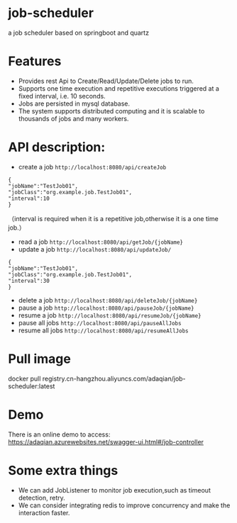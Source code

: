 # job-scheduler
a job scheduler based on springboot and quartz
# Features
* Provides rest Api to Create/Read/Update/Delete jobs to run.
* Supports one time execution and repetitive executions triggered at a fixed interval,
  i.e. 10 seconds.
* Jobs are persisted in mysql database.
* The system supports distributed computing and it is scalable to thousands of jobs and many workers.
# API description:
- create a job
`http://localhost:8080/api/createJob`
```
{
"jobName":"TestJob01",
"jobClass":"org.example.job.TestJob01",
"interval":10
}
```
（interval is required when it is a repetitive job,otherwise it is a one time job.）
- read a job
`http://localhost:8080/api/getJob/{jobName}`
- update a job
`http://localhost:8080/api/updateJob/`
```
{
"jobName":"TestJob01",
"jobClass":"org.example.job.TestJob01",
"interval":30
}
```
- delete a job
`http://localhost:8080/api/deleteJob/{jobName}`
- pause a job
`http://localhost:8080/api/pauseJob/{jobName}`
- resume a job
`http://localhost:8080/api/resumeJob/{jobName}`
- pause all jobs
`http://localhost:8080/api/pauseAllJobs`
- resume all jobs
`http://localhost:8080/api/resumeAllJobs`
# Pull image
docker pull registry.cn-hangzhou.aliyuncs.com/adaqian/job-scheduler:latest
# Demo
There is an online demo to access:
https://adaqian.azurewebsites.net/swagger-ui.html#/job-controller
# Some extra things
- We can add JobListener to monitor job execution,such as timeout detection, retry.
- We can consider integrating redis to improve concurrency and make the interaction faster.